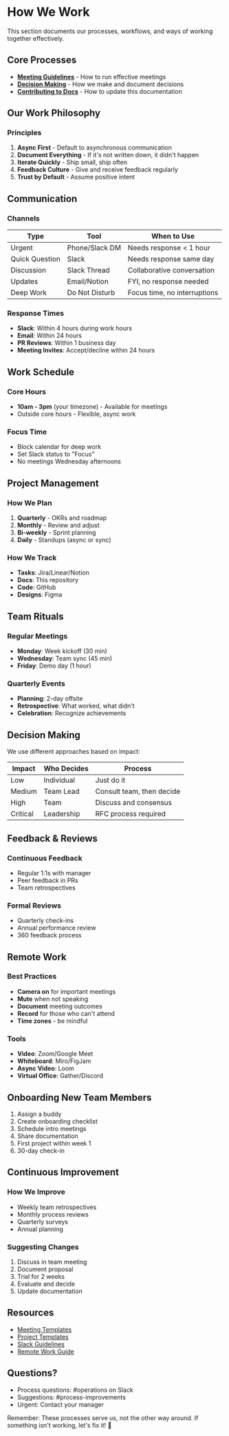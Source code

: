 # How We Work

This section documents our processes, workflows, and ways of working together effectively.

## Core Processes

- **[Meeting Guidelines](meetings.md)** - How to run effective meetings
- **[Decision Making](decisions.md)** - How we make and document decisions
- **[Contributing to Docs](contributing.md)** - How to update this documentation

## Our Work Philosophy

### Principles

1. **Async First** - Default to asynchronous communication
2. **Document Everything** - If it's not written down, it didn't happen
3. **Iterate Quickly** - Ship small, ship often
4. **Feedback Culture** - Give and receive feedback regularly
5. **Trust by Default** - Assume positive intent

## Communication

### Channels

| Type | Tool | When to Use |
|------|------|-------------|
| Urgent | Phone/Slack DM | Needs response < 1 hour |
| Quick Question | Slack | Needs response same day |
| Discussion | Slack Thread | Collaborative conversation |
| Updates | Email/Notion | FYI, no response needed |
| Deep Work | Do Not Disturb | Focus time, no interruptions |

### Response Times

- **Slack**: Within 4 hours during work hours
- **Email**: Within 24 hours
- **PR Reviews**: Within 1 business day
- **Meeting Invites**: Accept/decline within 24 hours

## Work Schedule

### Core Hours
- **10am - 3pm** (your timezone) - Available for meetings
- Outside core hours - Flexible, async work

### Focus Time
- Block calendar for deep work
- Set Slack status to "Focus"
- No meetings Wednesday afternoons

## Project Management

### How We Plan
1. **Quarterly** - OKRs and roadmap
2. **Monthly** - Review and adjust
3. **Bi-weekly** - Sprint planning
4. **Daily** - Standups (async or sync)

### How We Track
- **Tasks**: Jira/Linear/Notion
- **Docs**: This repository
- **Code**: GitHub
- **Designs**: Figma

## Team Rituals

### Regular Meetings
- **Monday**: Week kickoff (30 min)
- **Wednesday**: Team sync (45 min)
- **Friday**: Demo day (1 hour)

### Quarterly Events
- **Planning**: 2-day offsite
- **Retrospective**: What worked, what didn't
- **Celebration**: Recognize achievements

## Decision Making

We use different approaches based on impact:

| Impact | Who Decides | Process |
|--------|------------|---------|
| Low | Individual | Just do it |
| Medium | Team Lead | Consult team, then decide |
| High | Team | Discuss and consensus |
| Critical | Leadership | RFC process required |

## Feedback & Reviews

### Continuous Feedback
- Regular 1:1s with manager
- Peer feedback in PRs
- Team retrospectives

### Formal Reviews
- Quarterly check-ins
- Annual performance review
- 360 feedback process

## Remote Work

### Best Practices
- **Camera on** for important meetings
- **Mute** when not speaking
- **Document** meeting outcomes
- **Record** for those who can't attend
- **Time zones** - be mindful

### Tools
- **Video**: Zoom/Google Meet
- **Whiteboard**: Miro/FigJam
- **Async Video**: Loom
- **Virtual Office**: Gather/Discord

## Onboarding New Team Members

1. Assign a buddy
2. Create onboarding checklist
3. Schedule intro meetings
4. Share documentation
5. First project within week 1
6. 30-day check-in

## Continuous Improvement

### How We Improve
- Weekly team retrospectives
- Monthly process reviews
- Quarterly surveys
- Annual planning

### Suggesting Changes
1. Discuss in team meeting
2. Document proposal
3. Trial for 2 weeks
4. Evaluate and decide
5. Update documentation

## Resources

- [Meeting Templates](https://docs.google.com/templates)
- [Project Templates](https://notion.so/templates)
- [Slack Guidelines](https://slack.com/best-practices)
- [Remote Work Guide](https://remote.com/guide)

## Questions?

- Process questions: #operations on Slack
- Suggestions: #process-improvements
- Urgent: Contact your manager

Remember: These processes serve us, not the other way around. If something isn't working, let's fix it! 🔧